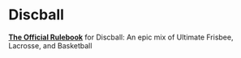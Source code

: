 # Discball
**<a href="https://docs.google.com/viewer?url=https://raw.githubusercontent.com/tjcoppola234/Discball/refs/heads/main/LaTeX/discball_rules.pdf" target="_blank">The Official Rulebook</a>** for Discball: An epic mix of Ultimate Frisbee, Lacrosse, and Basketball
